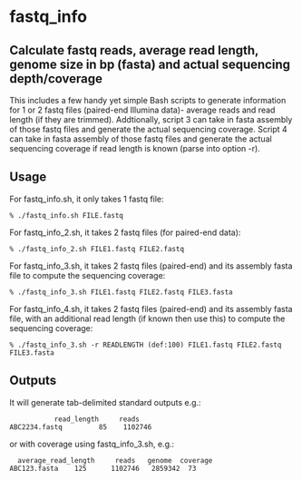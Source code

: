 # fastq_info
## Calculate fastq reads, average read length, genome size in bp (fasta) and actual sequencing depth/coverage
This includes a few handy yet simple Bash scripts to generate information for 1 or 2 fastq files (paired-end Illumina data)- average reads and read length (if they are trimmed). Addtionally, script 3 can take in fasta assembly of those fastq files and generate the actual sequencing coverage. Script 4 can take in fasta assembly of those fastq files and generate the actual sequencing coverage if read length is known (parse into option -r).

## Usage
For fastq_info.sh, it only takes 1 fastq file:
```
% ./fastq_info.sh FILE.fastq
```
For fastq_info_2.sh, it takes 2 fastq files (for paired-end data):
```
% ./fastq_info_2.sh FILE1.fastq FILE2.fastq
```
For fastq_info_3.sh, it takes 2 fastq files (paired-end) and its assembly fasta file to compute the sequencing coverage:
```
% ./fastq_info_3.sh FILE1.fastq FILE2.fastq FILE3.fasta
```
For fastq_info_4.sh, it takes 2 fastq files (paired-end) and its assembly fasta file, with an additional read length (if known then use this) to compute the sequencing coverage:
```
% ./fastq_info_3.sh -r READLENGTH (def:100) FILE1.fastq FILE2.fastq FILE3.fasta
```


## Outputs
It will generate tab-delimited standard outputs e.g.:
```
           read_length     reads
ABC2234.fastq         85    1102746
```
or with coverage using fastq_info_3.sh, e.g.:
```
  average_read_length     reads   genome  coverage
ABC123.fasta    125      1102746   2859342  73
```

